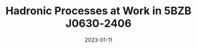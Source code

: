 ---
title: "Hadronic Processes at Work in 5BZB J0630‑2406"
collection: publications
category: manuscripts
permalink: /publication/2023-01-11-paper-title-number-4.md
excerpt: 
date: 2023-01-11
venue: 'The Astrophysical Journal Letters'
slidesurl: 
paperurl: 'https://iopscience.iop.org/article/10.3847/2041-8213/ad0644/pdf'
bibtexurl: 'http://academicpages.github.io/files/bibtexB.bib'
citation: 'G. Fichet de Clairfontaine, et al. (2023). &quot;Hadronic Processes at Work in 5BZB J0630‑2406.&quot; <i>The Astrophysical Journal Letters</i>. Volume 958, Issue 1, id.L2, 14 pp.'
---